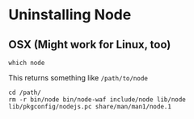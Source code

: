 # Uninstalling Node

## OSX (Might work for Linux, too)
```
which node
```
This returns something like ```/path/to/node```

```
cd /path/
rm -r bin/node bin/node-waf include/node lib/node lib/pkgconfig/nodejs.pc share/man/man1/node.1
